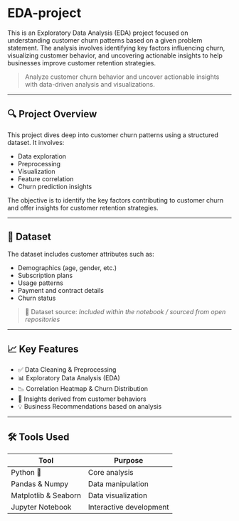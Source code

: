 # EDA-project
This is an Exploratory Data Analysis (EDA) project focused on understanding customer churn patterns based on a given problem statement. The analysis involves identifying key factors influencing churn, visualizing customer behavior, and uncovering actionable insights to help businesses improve customer retention strategies.





> Analyze customer churn behavior and uncover actionable insights with data-driven analysis and visualizations.

---

## 🔍 Project Overview

This project dives deep into customer churn patterns using a structured dataset. It involves:
- Data exploration
- Preprocessing
- Visualization
- Feature correlation
- Churn prediction insights

The objective is to identify the key factors contributing to customer churn and offer insights for customer retention strategies.

---

## 📁 Dataset

The dataset includes customer attributes such as:
- Demographics (age, gender, etc.)
- Subscription plans
- Usage patterns
- Payment and contract details
- Churn status

> 📌 Dataset source: *Included within the notebook / sourced from open repositories*

---

## 📈 Key Features

- ✅ Data Cleaning & Preprocessing
- 📊 Exploratory Data Analysis (EDA)
- 📉 Correlation Heatmap & Churn Distribution
- 🧠 Insights derived from customer behaviors
- 💡 Business Recommendations based on analysis

---

## 🛠️ Tools Used

| Tool            | Purpose                     |
|-----------------|-----------------------------|
| Python 🐍       | Core analysis                |
| Pandas & Numpy  | Data manipulation            |
| Matplotlib & Seaborn | Data visualization     |
| Jupyter Notebook | Interactive development     |
